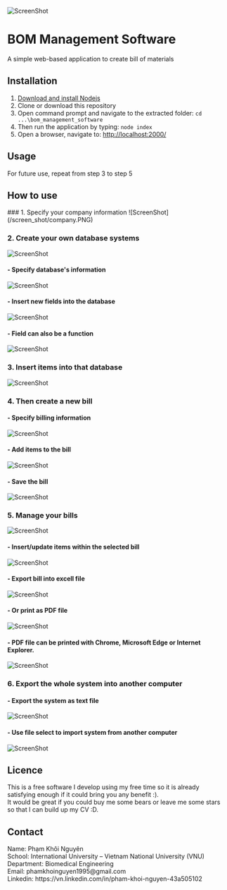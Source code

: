 ![ScreenShot](/screen_shot/dash.PNG)
<h1>BOM Management Software</h1>
<p>A simple web-based application to create bill of materials</p>

<h2>Installation</h2>

1. [Download and install Nodejs](https://nodejs.org/en/)
2. Clone or download this repository
3. Open command prompt and navigate to the extracted folder: `cd ...\bom_management_software`
4. Then run the application by typing: `node index`
5. Open a browser, navigate to: [http://localhost:2000/](http://localhost:2000/)

<h2>Usage</h2>
<p>For future use, repeat from step 3 to step 5</p>
<h2>How to use</h2>
### 1. Specify your company information
![ScreenShot](/screen_shot/company.PNG)

### 2. Create your own database systems
![ScreenShot](/screen_shot/database.PNG)
#### - Specify database's information
![ScreenShot](/screen_shot/dbinfo.PNG)
#### - Insert new fields into the database
![ScreenShot](/screen_shot/dbfield.PNG)
#### - Field can also be a function
![ScreenShot](/screen_shot/function.PNG)

### 3. Insert items into that database
![ScreenShot](/screen_shot/item.PNG)

### 4. Then create a new bill
#### - Specify billing information
![ScreenShot](/screen_shot/billinfo.PNG)
#### - Add items to the bill
![ScreenShot](/screen_shot/insertitem.PNG)
#### - Save the bill
![ScreenShot](/screen_shot/project.PNG)

### 5. Manage your bills
![ScreenShot](/screen_shot/dash.PNG)
#### - Insert/update items within the selected bill
![ScreenShot](/screen_shot/updatebill.PNG)
#### - Export bill into excell file
![ScreenShot](/screen_shot/excell.PNG)
#### - Or print as PDF file
![ScreenShot](/screen_shot/print.PNG)
#### - PDF file can be printed with Chrome, Microsoft Edge or Internet Explorer.
![ScreenShot](/screen_shot/pdf.PNG)

### 6. Export the whole system into another computer
#### - Export the system as text file
![ScreenShot](/screen_shot/savetext.PNG)
#### - Use file select to import system from another computer
![ScreenShot](/screen_shot/select.PNG)

<h2>Licence</h2>
This is a free software I develop using my free time so it is already satisfying enough if it could bring you any benefit :).<br/>
It would be great if you could buy me some bears or leave me some stars so that I can build up my CV :D.

<h2>Contact</h2>
Name:  Phạm Khôi Nguyên<br/>
School:  International University – Vietnam National University (VNU)<br/>
Department:  Biomedical Engineering<br/>
Email: phamkhoinguyen1995@gmail.com<br/>
Linkedin: https://vn.linkedin.com/in/pham-khoi-nguyen-43a505102<br/>
